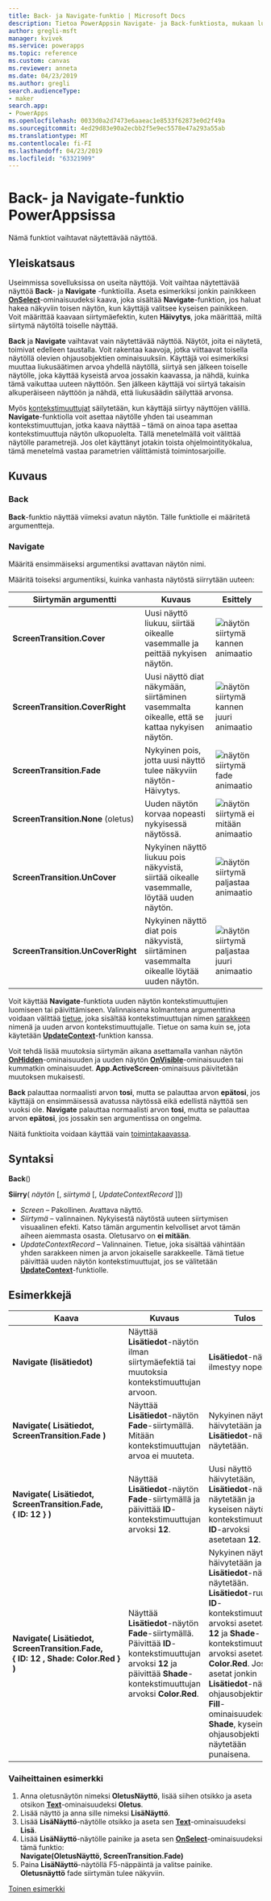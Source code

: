 ```yaml
---
title: Back- ja Navigate-funktio | Microsoft Docs
description: Tietoa PowerAppsin Navigate- ja Back-funktiosta, mukaan lukien syntaksi ja esimerkkejä
author: gregli-msft
manager: kvivek
ms.service: powerapps
ms.topic: reference
ms.custom: canvas
ms.reviewer: anneta
ms.date: 04/23/2019
ms.author: gregli
search.audienceType:
- maker
search.app:
- PowerApps
ms.openlocfilehash: 0033d0a2d7473e6aaeac1e8533f62873e0d2f49a
ms.sourcegitcommit: 4ed29d83e90a2ecbb2f5e9ec5578e47a293a55ab
ms.translationtype: MT
ms.contentlocale: fi-FI
ms.lasthandoff: 04/23/2019
ms.locfileid: "63321909"
---
```

# <a name="back-and-navigate-functions-in-powerapps"></a>Back- ja Navigate-funktio PowerAppsissa
Nämä funktiot vaihtavat näytettävää näyttöä.

## <a name="overview"></a>Yleiskatsaus
Useimmissa sovelluksissa on useita näyttöjä.  Voit vaihtaa näytettävää näyttöä **Back**- ja **Navigate** -funktioilla. Aseta esimerkiksi jonkin painikkeen **[OnSelect](../controls/properties-core.md)**-ominaisuudeksi kaava, joka sisältää **Navigate**-funktion, jos haluat hakea näkyviin toisen näytön, kun käyttäjä valitsee kyseisen painikkeen. Voit määrittää kaavaan siirtymäefektin, kuten **Häivytys**, joka määrittää, miltä siirtymä näytöltä toiselle näyttää.  

**Back** ja **Navigate** vaihtavat vain näytettävää näyttöä. Näytöt, joita ei näytetä, toimivat edelleen taustalla. Voit rakentaa kaavoja, jotka viittaavat toisella näytöllä olevien ohjausobjektien ominaisuuksiin. Käyttäjä voi esimerkiksi muuttaa liukusäätimen arvoa yhdellä näytöllä, siirtyä sen jälkeen toiselle näytölle, joka käyttää kyseistä arvoa jossakin kaavassa, ja nähdä, kuinka tämä vaikuttaa uuteen näyttöön.  Sen jälkeen käyttäjä voi siirtyä takaisin alkuperäiseen näyttöön ja nähdä, että liukusäädin säilyttää arvonsa.

Myös [kontekstimuuttujat](../working-with-variables.md#use-a-context-variable) säilytetään, kun käyttäjä siirtyy näyttöjen välillä. **Navigate**-funktiolla voit asettaa näytölle yhden tai useamman kontekstimuuttujan, jotka kaava näyttää – tämä on ainoa tapa asettaa kontekstimuuttuja näytön ulkopuolelta. Tällä menetelmällä voit välittää näytölle parametrejä. Jos olet käyttänyt jotakin toista ohjelmointityökalua, tämä menetelmä vastaa parametrien välittämistä toimintosarjoille.

## <a name="description"></a>Kuvaus
### <a name="back"></a>Back
**Back**-funktio näyttää viimeksi avatun näytön. Tälle funktiolle ei määritetä argumentteja.

### <a name="navigate"></a>Navigate
Määritä ensimmäiseksi argumentiksi avattavan näytön nimi.  

 Määritä toiseksi argumentiksi, kuinka vanhasta näytöstä siirrytään uuteen:

| Siirtymän argumentti | Kuvaus | Esittely |
| --- | --- | --- |
| **ScreenTransition.Cover** |Uusi näyttö liukuu, siirtää oikealle vasemmalle ja peittää nykyisen näytön. | ![näytön siirtymä kannen animaatio](media/function-navigate/cover.gif) |
| **ScreenTransition.CoverRight** |Uusi näyttö diat näkymään, siirtäminen vasemmalta oikealle, että se kattaa nykyisen näytön. | ![näytön siirtymä kannen juuri animaatio](media/function-navigate/coverright.gif) |
| **ScreenTransition.Fade** |Nykyinen pois, jotta uusi näyttö tulee näkyviin näytön-Häivytys. | ![näytön siirtymä fade animaatio](media/function-navigate/fade.gif) |
| **ScreenTransition.None** (oletus) |Uuden näytön korvaa nopeasti nykyisessä näytössä. | ![näytön siirtymä ei mitään animaatio](media/function-navigate/none.gif) |
| **ScreenTransition.UnCover** | Nykyinen näyttö liukuu pois näkyvistä, siirtää oikealle vasemmalle, löytää uuden näytön. | ![näytön siirtymä paljastaa animaatio](media/function-navigate/uncover.gif) |
| **ScreenTransition.UnCoverRight** | Nykyinen näyttö diat pois näkyvistä, siirtäminen vasemmalta oikealle löytää uuden näytön. | ![näytön siirtymä paljastaa juuri animaatio](media/function-navigate/uncoverright.gif) |

Voit käyttää **Navigate**-funktiota uuden näytön kontekstimuuttujien luomiseen tai päivittämiseen. Valinnaisena kolmantena argumenttina voidaan välittää [tietue](../working-with-tables.md#records), joka sisältää kontekstimuuttujan nimen [sarakkeen](../working-with-tables.md#columns) nimenä ja uuden arvon kontekstimuuttujalle.  Tietue on sama kuin se, jota käytetään **[UpdateContext](function-updatecontext.md)**-funktion kanssa.

Voit tehdä lisää muutoksia siirtymän aikana asettamalla vanhan näytön **[OnHidden](../controls/control-screen.md)**-ominaisuuden ja uuden näytön **[OnVisible](../controls/control-screen.md)**-ominaisuuden tai kummatkin ominaisuudet. **App.ActiveScreen**-ominaisuus päivitetään muutoksen mukaisesti.

**Back** palauttaa normaalisti arvon **tosi**, mutta se palauttaa arvon **epätosi**, jos käyttäjä on ensimmäisessä avatussa näytössä eikä edellistä näyttöä sen vuoksi ole.  **Navigate** palauttaa normaalisti arvon **tosi**, mutta se palauttaa arvon **epätosi**, jos jossakin sen argumentissa on ongelma.

Näitä funktioita voidaan käyttää vain [toimintakaavassa](../working-with-formulas-in-depth.md).

## <a name="syntax"></a>Syntaksi
**Back**()

**Siirry**( *näytön* [, *siirtymä* [, *UpdateContextRecord* ]])

* *Screen* – Pakollinen. Avattava näyttö.
* *Siirtymä* – valinnainen.  Nykyisestä näytöstä uuteen siirtymisen visuaalinen efekti. Katso tämän argumentin kelvolliset arvot tämän aiheen aiemmasta osasta. Oletusarvo on **ei mitään**.
* *UpdateContextRecord* – Valinnainen.  Tietue, joka sisältää vähintään yhden sarakkeen nimen ja arvon jokaiselle sarakkeelle. Tämä tietue päivittää uuden näytön kontekstimuuttujat, jos se välitetään **[UpdateContext](function-updatecontext.md)**-funktiolle.

## <a name="examples"></a>Esimerkkejä

| Kaava | Kuvaus | Tulos |
| --- | --- | --- |
| **Navigate (lisätiedot)** |Näyttää **Lisätiedot**-näytön ilman siirtymäefektiä tai muutoksia kontekstimuuttujan arvoon. |**Lisätiedot**-näyttö ilmestyy nopeasti. |
| **Navigate( Lisätiedot, ScreenTransition.Fade )** |Näyttää **Lisätiedot**-näytön **Fade**-siirtymällä.  Mitään kontekstimuuttujan arvoa ei muuteta. |Nykyinen näyttö häivytetään ja **Lisätiedot**-näyttö näytetään. |
| **Navigate( Lisätiedot, ScreenTransition.Fade, {&nbsp;ID:&nbsp;12&nbsp;} )** |Näyttää **Lisätiedot**-näytön **Fade**-siirtymällä ja päivittää **ID**-kontekstimuuttujan arvoksi **12**. |Uusi näyttö häivytetään, **Lisätiedot**-näyttö näytetään ja kyseisen näytön kontekstimuuttujan **ID**-arvoksi asetetaan **12**. |
| **Navigate( Lisätiedot, ScreenTransition.Fade, {&nbsp;ID:&nbsp;12&nbsp;,&nbsp;Shade:&nbsp;Color.Red&nbsp;} )** |Näyttää **Lisätiedot**-näytön **Fade**-siirtymällä. Päivittää **ID**-kontekstimuuttujan arvoksi **12** ja päivittää **Shade**-kontekstimuuttujan arvoksi **Color.Red**. |Nykyinen näyttö häivytetään ja **Lisätiedot**-näyttö näytetään. **Lisätiedot**-ruudun **ID**-kontekstimuuttujan arvoksi asetetaan **12** ja **Shade**-kontekstimuuttujan arvoksi asetetaan **Color.Red**. Jos asetat jonkin **Lisätiedot**-näytön ohjausobjektin **Fill**-ominaisuudeksi **Shade**, kyseinen ohjausobjekti näytetään punaisena. |

### <a name="step-by-step"></a>Vaiheittainen esimerkki
1. Anna oletusnäytön nimeksi **OletusNäyttö**, lisää siihen otsikko ja aseta otsikon **[Text](../controls/properties-core.md)**-ominaisuudeksi **Oletus**.
2. Lisää näyttö ja anna sille nimeksi **LisäNäyttö**.
3. Lisää **LisäNäyttö**-näytölle otsikko ja aseta sen **[Text](../controls/properties-core.md)**-ominaisuudeksi **Lisä**.
4. Lisää **LisäNäyttö**-näytölle painike ja aseta sen **[OnSelect](../controls/properties-core.md)**-ominaisuudeksi tämä funktio:<br>**Navigate(OletusNäyttö, ScreenTransition.Fade)**
5. Paina **LisäNäyttö**-näytöllä F5-näppäintä ja valitse painike.<br>**Oletusnäyttö** fade siirtymän tulee näkyviin.

[Toinen esimerkki](../add-screen-context-variables.md)

